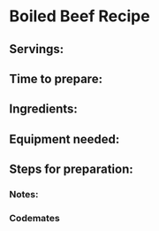 # Boiled Beef Recipe

## Servings: 

## Time to prepare: 

## Ingredients:


## Equipment needed:


## Steps for preparation:



### Notes:



### Codemates #
